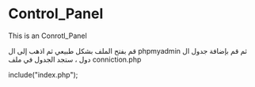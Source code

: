 # Control_Panel
This is an Conrotl_Panel

قم بفتح الملف بشكل طبيعي 
ثم اذهب إلى ال phpmyadmin 
ثم قم بإضافة جدول ال دول ، ستجد الجدول في ملف conniction.php

include("index.php");
